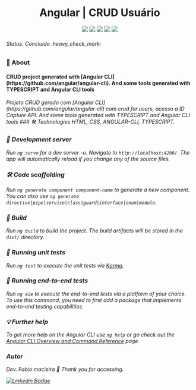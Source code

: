 
<h1 align="center"> Angular | CRUD Usuário</h1> 
<p align="center"> 
    <img src="https://img.shields.io/static/v1?label=Status&message=Finished&color=#008000&style=for-the-badge&logo=ghost"/> 
    <img src="https://img.shields.io/badge/npm-8.3.1-orange"/> 
    <img src="https://img.shields.io/badge/Bootstrap-7.1.2-brightgreen"/>
    <!-- <img src="https://img.shields.io/static/v1?label=Netlify&message=deploy&color=pink&style=for-the-badge&logo=netlify"/>  -->
    <img src="https://badges.aleen42.com/src/angular.svg"/> 
    <img src="https://badges.aleen42.com/src/typescript.svg"/> 
</p>

<h6> Status: Concluido :heavy_check_mark: </h6>

### :small_blue_diamond: About
<h4> CRUD project generated with [Angular CLI](https://github.com/angular/angular-cli). And some tools generated with TYPESCRIPT and Angular CLI tools </h4>
<i> Projeto CRUD gerado com  [Angular CLI](https://github.com/angular/angular-cli) com crud for users, acesso a ID Capture API. And some tools generated with TYPESCRIPT and Angular CLI tools
### 🛠️ Technologies
HTML, CSS, ANGULAR-CLI, TYPESCRIPT.

### 📁 Development server
Run `ng serve` for a dev server -o. Navigate to `http://localhost:4200/`. The app will automatically reload if you change any of the source files.

### 🛠️ Code scaffolding
Run `ng generate component component-name` to generate a new component. You can also use `ng generate directive|pipe|service|class|guard|interface|enum|module`.

### 🚀 Build
Run `ng build` to build the project. The build artifacts will be stored in the `dist/` directory.

### 🔬 Running unit tests
Run `ng test` to execute the unit tests via [Karma](https://karma-runner.github.io).

### 🔬 Running end-to-end tests
Run `ng e2e` to execute the end-to-end tests via a platform of your choice. To use this command, you need to first add a package that implements end-to-end testing capabilities.

### 💡 Further help
To get more help on the Angular CLI use `ng help` or go check out the [Angular CLI Overview and Command Reference](https://angular.io/cli) page.


### Autor
Dev. Fabio macieira :wave: Thank you for accessing.

[![Linkedin Badge](https://img.shields.io/badge/-Gabe-blue?style=flat-square&logo=Linkedin&logoColor=white&link=https://www.linkedin.com/in/fabio-macieira-1ba6321b1/)](https://www.linkedin.com/in/fabio-macieira-1ba6321b1/)

